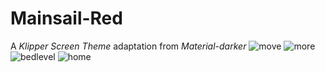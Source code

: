 # Mainsail-Red
A *Klipper Screen Theme* adaptation from *Material-darker*
![move](https://github.com/Misunderstood-Wookiee/Mainsail-Red/assets/22002023/b18fc88e-7039-4875-bed2-876e9b932768)
![more](https://github.com/Misunderstood-Wookiee/Mainsail-Red/assets/22002023/ae5d9d39-7eb5-40ef-8804-f60a35797e4a)
![bedlevel](https://github.com/Misunderstood-Wookiee/Mainsail-Red/assets/22002023/9d6a91b9-c60e-4845-9ee3-443cea4c7ed1)
![home](https://github.com/Misunderstood-Wookiee/Mainsail-Red/assets/22002023/65af3257-13c3-4bee-9018-d27031388cb5)
